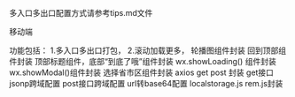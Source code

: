 多入口多出口配置方式请参考tips.md文件

移动端

功能包括：
	1.多入口多出口打包，
	2.滚动加载更多，
	轮播图组件封装
	回到顶部组件封装
	顶部标题组件，底部“到底了哦”组件封装
	wx.showLoading() 组件封装
	wx.showModal()组件封装
	选择省市区组件封装
	axios get post 封装
	get接口jsonp跨域配置
	post接口跨域配置
	url转base64配置
	localstorage.js rem.js封装